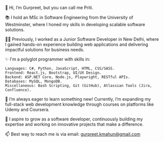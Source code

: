 👋 Hi, I’m Gurpreet, but you can call me Priti.

📚 I hold an MSc in Software Engineering from the University of Westminster, where I honed my skills in developing scalable software solutions.

👨‍💻 Previously, I worked as a Junior Software Developer in New Delhi, where I gained hands-on experience building web applications and delivering impactful solutions for business needs.

✨ I'm a polyglot programmer with skills in:

    Languages: C#, Python, JavaScript, HTML, CSS/SASS.
    Frontend: React.js, Bootstrap, UI/UX Design.
    Backend: ASP.NET Core, Node.js, Playwright, RESTful APIs.
    Databases: MySQL, MongoDB.
    Miscellaneous: Bash Scripting, Git (GitHub), Atlassian Tools (Jira, Confluence).
  
🌱 I’m always eager to learn something new! Currently, I’m expanding my full-stack web development knowledge through courses on platforms like Udemy and Coursera.

🚀 I aspire to grow as a software developer, continuously building my expertise and working on innovative projects that make a difference.

📫 Best way to reach me is via email: gurpreet.kmahun@gmail.com
